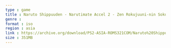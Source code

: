 ```yaml
---
type : game
title : Naruto Shippuuden - Narutimate Accel 2 - Zen Rokujuuni-nin Soku Kaihou Disc (Japan)
genre : 
format : iso
region : asia
link : https://archive.org/download/PS2-ASIA-ROMS321COM/Naruto%20Shippuuden%20-%20Narutimate%20Accel%202%20-%20Zen%20Rokujuuni-nin%20Soku%20Kaihou%20Disc%20%28Japan%29.7z
size : 351MB
---
```

